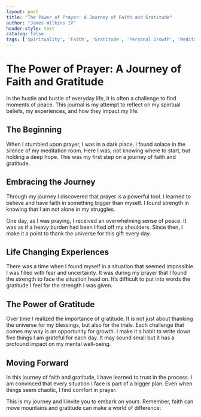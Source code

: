 ```yaml
---
layout: post
title: "The Power of Prayer: A Journey of Faith and Gratitude"
author: "James Wilkins IV"
header-style: text
catalog: false
tags: ['Spirituality', 'Faith', 'Gratitude', 'Personal Growth', 'Meditation', 'Inspiration', 'Beliefs', 'SelfCare']
---
```


# The Power of Prayer: A Journey of Faith and Gratitude  

In the hustle and bustle of everyday life, it is often a challenge to find moments of peace. This journal is my attempt to reflect on my spiritual beliefs, my experiences, and how they impact my life.  

## The Beginning  

When I stumbled upon prayer, I was in a dark place. I found solace in the silence of my meditation room. Here I was, not knowing where to start, but holding a deep hope. This was my first step on a journey of faith and gratitude.  

## Embracing the Journey  

Through my journey I discovered that prayer is a powerful tool. I learned to believe and have faith in something bigger than myself. I found strength in knowing that I am not alone in my struggles.   

One day, as I was praying, I received an overwhelming sense of peace. It was as if a heavy burden had been lifted off my shoulders. Since then, I make it a point to thank the universe for this gift every day.  

## Life Changing Experiences  

There was a time when I found myself in a situation that seemed impossible. I was filled with fear and uncertainty. It was during my prayer that I found the strength to face the situation head on. It’s difficult to put into words the gratitude I feel for the strength I was given.  

## The Power of Gratitude  

Over time I realized the importance of gratitude. It is not just about thanking the universe for my blessings, but also for the trials. Each challenge that comes my way is an opportunity for growth. I make it a habit to write down five things I am grateful for each day. It may sound small but it has a profound impact on my mental well-being.  

## Moving Forward  

In this journey of faith and gratitude, I have learned to trust in the process. I am convinced that every situation I face is part of a bigger plan. Even when things seem chaotic, I find comfort in prayer.  

This is my journey and I invite you to embark on yours. Remember, faith can move mountains and gratitude can make a world of difference.  
